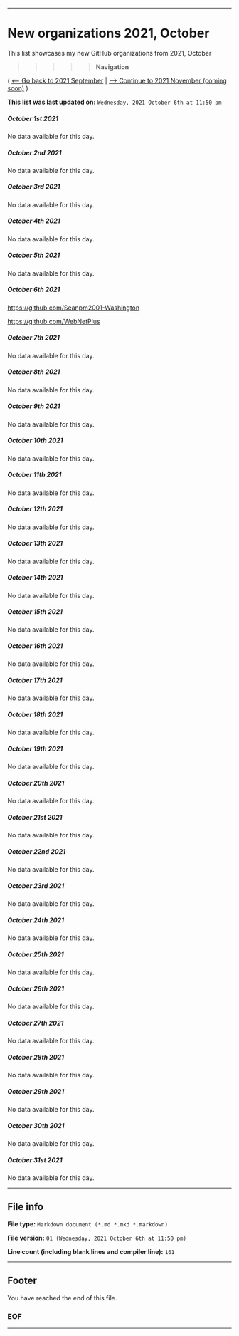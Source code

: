 
***

# New organizations 2021, October

This list showcases my new GitHub organizations from 2021, October

> > > > > **Navigation**

( [<-- Go back to 2021 September](/NewOrgs/2021/09_September/README.md) | [ --> Continue to 2021 November (coming soon)](/NewOrgs/2021/11_November/README.md) )

**This list was last updated on:** `Wednesday, 2021 October 6th at 11:50 pm`

<!-- ##### LIST !-->

##### October 1st 2021

No data available for this day.

##### October 2nd 2021

No data available for this day.

##### October 3rd 2021

No data available for this day.

##### October 4th 2021

No data available for this day.

##### October 5th 2021

No data available for this day.

##### October 6th 2021

https://github.com/Seanpm2001-Washington

https://github.com/WebNetPlus

##### October 7th 2021

No data available for this day.

##### October 8th 2021

No data available for this day.

##### October 9th 2021

No data available for this day.

##### October 10th 2021

No data available for this day.

##### October 11th 2021

No data available for this day.

##### October 12th 2021

No data available for this day.

##### October 13th 2021

No data available for this day.

##### October 14th 2021

No data available for this day.

##### October 15th 2021

No data available for this day.

##### October 16th 2021

No data available for this day.

##### October 17th 2021

No data available for this day.

##### October 18th 2021

No data available for this day.

##### October 19th 2021

No data available for this day.

##### October 20th 2021

No data available for this day.

##### October 21st 2021

No data available for this day.

##### October 22nd 2021

No data available for this day.

##### October 23rd 2021

No data available for this day.

##### October 24th 2021

No data available for this day.

##### October 25th 2021

No data available for this day.

##### October 26th 2021

No data available for this day.

##### October 27th 2021

No data available for this day.

##### October 28th 2021

No data available for this day.

##### October 29th 2021

No data available for this day.

##### October 30th 2021

No data available for this day.

##### October 31st 2021

No data available for this day.

***

## File info

**File type:** `Markdown document (*.md *.mkd *.markdown)`

**File version:** `01 (Wednesday, 2021 October 6th at 11:50 pm)`

**Line count (including blank lines and compiler line):** `161`

***

## Footer

You have reached the end of this file.

### EOF

***
